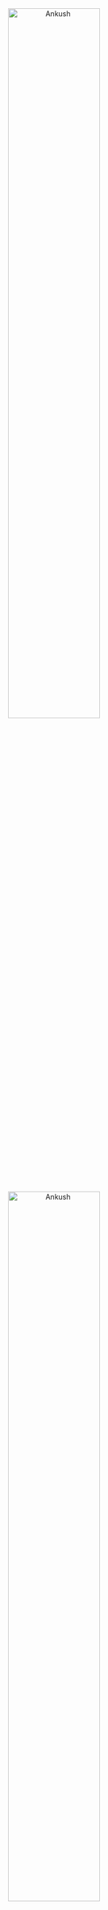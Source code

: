 <div align="center">
 <img src="https://github-readme-stats.vercel.app/api?username=ankushkv&show_icons=true&theme=radical&locale=en&hide_border=true" style="width:60%" alt="Ankush" /> 
</div>
<div align="center">
  <img src="https://github-readme-streak-stats.herokuapp.com/?user=ankushkv&theme=radical&hide_border=true"style="width:60%" alt="Ankush"/>
</div>
<div align="center">
 <img src="https://github-readme-stats.vercel.app/api/top-langs/?username=ankushkv&layout=compact&theme=radical&locale=en&hide_border=true&exclude_repo=ankushkv,Svsu_Erp_Ems_2022"   style="width:60%" alt="Ankush">  
  </div>
